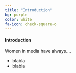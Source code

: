```yaml
---
title: "Introduction"
bg: purple
color: white
fa-icon: check-square-o
---
```


#### Introduction

Women in media have always....

- blabla
- blabla
